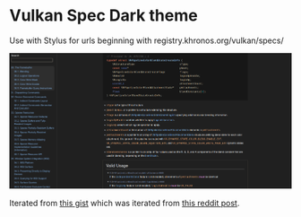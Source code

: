 # Vulkan Spec Dark theme

Use with Stylus for urls beginning with registry.khronos.org/vulkan/specs/

![Dark theme](/dark-vulkan-theme-screenshot.png)

Iterated from [this gist](https://gist.github.com/cjay/02e96b48e98c3583fa0b41b560bb9399) which was iterated from [this reddit post](https://www.reddit.com/r/vulkan/comments/fwrqu8/dark_mode_for_the_vulkan_specs/).
